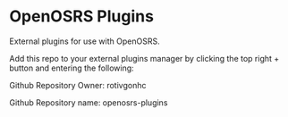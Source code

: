 # OpenOSRS Plugins

External plugins for use with OpenOSRS.

Add this repo to your external plugins manager by clicking the top right + button and entering the following:

Github Repository Owner:
rotivgonhc

Github Repository name:
openosrs-plugins